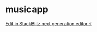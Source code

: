 # musicapp

[Edit in StackBlitz next generation editor ⚡️](https://stackblitz.com/~/github.com/ultraasedev/musicapp)